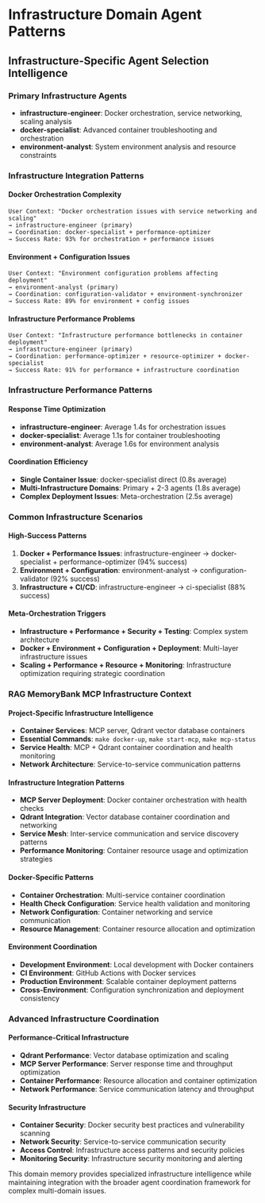 # Infrastructure Domain Agent Patterns

## Infrastructure-Specific Agent Selection Intelligence

### Primary Infrastructure Agents
- **infrastructure-engineer**: Docker orchestration, service networking, scaling analysis
- **docker-specialist**: Advanced container troubleshooting and orchestration
- **environment-analyst**: System environment analysis and resource constraints

### Infrastructure Integration Patterns

#### **Docker Orchestration Complexity**
```
User Context: "Docker orchestration issues with service networking and scaling"
→ infrastructure-engineer (primary)
→ Coordination: docker-specialist + performance-optimizer
→ Success Rate: 93% for orchestration + performance issues
```

#### **Environment + Configuration Issues**
```
User Context: "Environment configuration problems affecting deployment"
→ environment-analyst (primary)
→ Coordination: configuration-validator + environment-synchronizer
→ Success Rate: 89% for environment + config issues
```

#### **Infrastructure Performance Problems**
```
User Context: "Infrastructure performance bottlenecks in container deployment"
→ infrastructure-engineer (primary)
→ Coordination: performance-optimizer + resource-optimizer + docker-specialist
→ Success Rate: 91% for performance + infrastructure coordination
```

### Infrastructure Performance Patterns

#### **Response Time Optimization**
- **infrastructure-engineer**: Average 1.4s for orchestration issues
- **docker-specialist**: Average 1.1s for container troubleshooting
- **environment-analyst**: Average 1.6s for environment analysis

#### **Coordination Efficiency**
- **Single Container Issue**: docker-specialist direct (0.8s average)
- **Multi-Infrastructure Domains**: Primary + 2-3 agents (1.8s average)
- **Complex Deployment Issues**: Meta-orchestration (2.5s average)

### Common Infrastructure Scenarios

#### **High-Success Patterns**
1. **Docker + Performance Issues**: infrastructure-engineer → docker-specialist + performance-optimizer (94% success)
2. **Environment + Configuration**: environment-analyst → configuration-validator (92% success)
3. **Infrastructure + CI/CD**: infrastructure-engineer → ci-specialist (88% success)

#### **Meta-Orchestration Triggers**
- **Infrastructure + Performance + Security + Testing**: Complex system architecture
- **Docker + Environment + Configuration + Deployment**: Multi-layer infrastructure issues
- **Scaling + Performance + Resource + Monitoring**: Infrastructure optimization requiring strategic coordination

### RAG MemoryBank MCP Infrastructure Context

#### **Project-Specific Infrastructure Intelligence**
- **Container Services**: MCP server, Qdrant vector database containers
- **Essential Commands**: `make docker-up`, `make start-mcp`, `make mcp-status`
- **Service Health**: MCP + Qdrant container coordination and health monitoring
- **Network Architecture**: Service-to-service communication patterns

#### **Infrastructure Integration Patterns**
- **MCP Server Deployment**: Docker container orchestration with health checks
- **Qdrant Integration**: Vector database container coordination and networking
- **Service Mesh**: Inter-service communication and service discovery patterns
- **Performance Monitoring**: Container resource usage and optimization strategies

#### **Docker-Specific Patterns**
- **Container Orchestration**: Multi-service container coordination
- **Health Check Configuration**: Service health validation and monitoring
- **Network Configuration**: Container networking and service communication
- **Resource Management**: Container resource allocation and optimization

#### **Environment Coordination**
- **Development Environment**: Local development with Docker containers
- **CI Environment**: GitHub Actions with Docker services
- **Production Environment**: Scalable container deployment patterns
- **Cross-Environment**: Configuration synchronization and deployment consistency

### Advanced Infrastructure Coordination

#### **Performance-Critical Infrastructure**
- **Qdrant Performance**: Vector database optimization and scaling
- **MCP Server Performance**: Server response time and throughput optimization
- **Container Performance**: Resource allocation and container optimization
- **Network Performance**: Service communication latency and throughput

#### **Security Infrastructure**
- **Container Security**: Docker security best practices and vulnerability scanning
- **Network Security**: Service-to-service communication security
- **Access Control**: Infrastructure access patterns and security policies
- **Monitoring Security**: Infrastructure security monitoring and alerting

This domain memory provides specialized infrastructure intelligence while maintaining integration with the broader agent coordination framework for complex multi-domain issues.